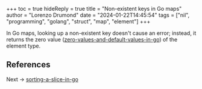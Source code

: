 +++
toc = true
hideReply = true
title = "Non-existent keys in Go maps"
author = "Lorenzo Drumond"
date = "2024-01-22T14:45:54"
tags = ["nil",  "programming",  "golang",  "struct",  "map",  "element"]
+++


In Go maps, looking up a non-existent key doesn't cause an error; instead, it returns the zero value ([zero-values-and-default-values-in-go](/wiki/zero-values-and-default-values-in-go/)) of the element type.

## References

Next -> [sorting-a-slice-in-go](/wiki/sorting-a-slice-in-go/)
